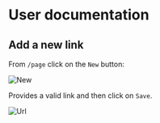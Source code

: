 # User documentation

## Add a new link

From `/page` click on the `New` button:

![New](/docs/images/add_new.png)

Provides a valid link and then click on `Save`.

![Url](/docs/images/add_url.png)
